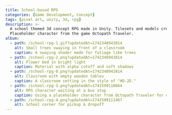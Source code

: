 ```yaml
---
title: School-based RPG
categories: [Game Development, Concept]
tags: [pixel art, unity, 3d, rpg]
description: >-
  A school themed 3d concept RPG made in Unity. Tilesets and models created by me.
  Placeholder character from the game Octopath Traveler.
album:
  - path: /school-rpg-1.gif?updatedAt=1742348943814
    alt: Small trees swaying in front of a classroom
    caption: A swaying shader made for foliage like trees
  - path: /school-rpg-2.png?updatedAt=1742348943814
    alt: Flower bed in bright light
    caption: Material with alpha cutoff and soft shadows
  - path: /school-rpg-0.png?updatedAt=1742348943814
    alt: Classroom with empty wooden tables
    caption: A classroom setting in the style of "HD-2D."
  - path: /school-rpg-3.png?updatedAt=1742599110664
    alt: RPG character waiting at a bus stop
    caption: Using a placeholder character from Octopath Traveler for comparison
  - path: /school-rpg-4.png?updatedAt=1742599111467
    alt: School corner for pickup & dropoff
---
```

